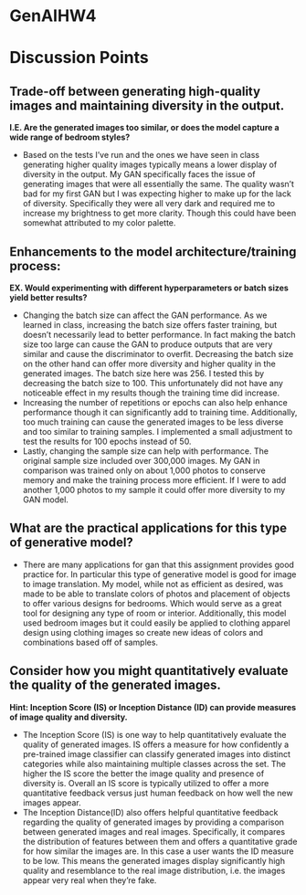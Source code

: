 # GenAIHW4

# Discussion Points

## Trade-off between generating high-quality images and maintaining diversity in the output. 
**I.E. Are the generated images too similar, or does the model capture a wide range of bedroom styles?**

* Based on the tests I’ve run and the ones we have seen in class generating higher quality images typically means a lower display of diversity in the output. My GAN specifically faces the issue of generating images that were all essentially the same. The quality wasn’t bad for my first GAN but I was expecting higher to make up for the lack of diversity. Specifically they were all very dark and required me to increase my brightness to get more clarity. Though this could have been somewhat attributed to my color palette.

## Enhancements to the model architecture/training process: 
**EX. Would experimenting with different hyperparameters or batch sizes yield better results?**
* Changing the batch size can affect the GAN performance. As we learned in class, increasing the batch size offers faster training, but doesn’t necessarily lead to better performance. In fact making the batch size too large can cause the GAN to produce outputs that are very similar and cause the discriminator to overfit. Decreasing the batch size on the other hand can offer more diversity and higher quality in the generated images. The batch size here was 256. I tested this by decreasing the batch size to 100. This unfortunately did not have any noticeable effect in my results though the training time did increase.
* Increasing the number of repetitions or epochs can also help enhance performance though it can significantly add to training time. Additionally, too much training can cause the generated images to be less diverse and too similar to training samples. I implemented a small adjustment to test the results for 100 epochs instead of 50.
* Lastly, changing the sample size can help with performance. The original sample size included over 300,000 images. My GAN in comparison was trained only on about 1,000 photos to conserve memory and make the training process more efficient. If I were to add another 1,000 photos to my sample it could offer more diversity to my GAN model.

## What are the practical applications for this type of generative model?
* There are many applications for gan that this assignment provides good practice for. In particular this type of generative model is good for image to image translation. My model, while not as efficient as desired, was made to be able to translate colors of photos and placement of objects to offer various designs for bedrooms. Which would serve as a great tool for designing any type of room or interior. Additionally, this model used bedroom images but it could easily be applied to clothing apparel design using clothing images so create new ideas of colors and combinations based off of samples.

## Consider how you might quantitatively evaluate the quality of the generated images.
**Hint: Inception Score (IS) or Inception Distance (ID) can provide measures of image quality and diversity.**
* The Inception Score (IS) is one way to help quantitatively evaluate the quality of generated images. IS offers a measure for how confidently a pre-trained image classifier can classify generated images into distinct categories while also maintaining multiple classes across the set. The higher the IS score the better the image quality and presence of diversity is. Overall an IS score is typically utilized to offer a more quantitative feedback versus just human feedback on how well the new images appear.
* The Inception Distance(ID) also offers helpful quantitative feedback regarding the quality of generated images by providing a comparison between generated images and real images. Specifically, it compares the distribution of features between them and offers a quantitative grade for how similar the images are. In this case a user wants the ID measure to be low. This means the generated images display significantly high quality and resemblance to the real image distribution, i.e. the images appear very real when they’re fake.  
